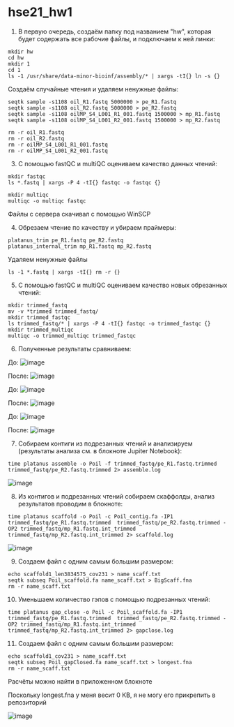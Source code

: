 # hse21_hw1

1. В первую очередь, создаём папку под названием "hw", которая будет содержать все рабочие файлы, и подключаем к ней линки:
```
mkdir hw
cd hw
mkdir 1
cd 1
ls -1 /usr/share/data-minor-bioinf/assembly/* | xargs -tI{} ln -s {}
```

Создаём случайные чтения и удаляем ненужные файлы:
```
seqtk sample -s1108 oil_R1.fastq 5000000 > pe_R1.fastq
seqtk sample -s1108 oil_R2.fastq 5000000 > pe_R2.fastq
seqtk sample -s1108 oilMP_S4_L001_R1_001.fastq 1500000 > mp_R1.fastq
seqtk sample -s1108 oilMP_S4_L001_R2_001.fastq 1500000 > mp_R2.fastq

rm -r oil_R1.fastq
rm -r oil_R2.fastq
rm -r oilMP_S4_L001_R1_001.fastq
rm -r oilMP_S4_L001_R2_001.fastq
```

3. С помощью fastQC и multiQC оцениваем качество данных чтений:
```
mkdir fastqc
ls *.fastq | xargs -P 4 -tI{} fastqc -o fastqc {}

mkdir multiqc
multiqc -o multiqc fastqc
```

Файлы с сервера скачивал с помощью WinSCP

4. Обрезаем чтение по качеству и убираем праймеры: 
```
platanus_trim pe_R1.fastq pe_R2.fastq 
platanus_internal_trim mp_R1.fastq mp_R2.fastq  
```
Удаляем ненужные файлы
```
ls -1 *.fastq | xargs -tI{} rm -r {}
```
5. С помощью fastQC и multiQC оцениваем качество новых обрезанных чтений:
```
mkdir trimmed_fastq
mv -v *trimmed trimmed_fastq/
mkdir trimmed_fastqc
ls trimmed_fastq/* | xargs -P 4 -tI{} fastqc -o trimmed_fastqc {}
mkdir trimmed_multiqc
multiqc -o trimmed_multiqc trimmed_fastqc
```

6. Полученные результаты сравниваем:

До:
![image](https://user-images.githubusercontent.com/93160309/139125278-a02db6ba-b972-451f-8fff-235c14b419e6.png)

После:
![image](https://user-images.githubusercontent.com/93160309/139125570-4b7184f7-d58e-470c-a2d2-235e80239f26.png)

До:
![image](https://user-images.githubusercontent.com/93160309/139125948-a97e3ae3-8dcf-4b78-bd51-567631dd13e3.png)

После:
![image](https://user-images.githubusercontent.com/93160309/139125799-9450811d-847d-4027-a0ba-c031f16ca98e.png)

До:
![image](https://user-images.githubusercontent.com/93160309/139126135-244f0443-a2b4-4d90-b795-fefbe334fa00.png)

После:
![image](https://user-images.githubusercontent.com/93160309/139126216-92d6c882-dc99-425f-a7ba-6d73a0213611.png)

7. Cобираем контиги из подрезанных чтений и анализируем (результаты анализа см. в блокноте Jupiter Notebook):
```
time platanus assemble -o Poil -f trimmed_fastq/pe_R1.fastq.trimmed trimmed_fastq/pe_R2.fastq.trimmed 2> assemble.log
```
![image](https://user-images.githubusercontent.com/93160309/139126752-6245102c-d29a-42a9-bee4-9d109b0b4b75.png)

8. Из контигов и подрезанных чтений собираем скаффолды, анализ результатов проводим в блокноте: 
```
time platanus scaffold -o Poil -c Poil_contig.fa -IP1 trimmed_fastq/pe_R1.fastq.trimmed  trimmed_fastq/pe_R2.fastq.trimmed -OP2 trimmed_fastq/mp_R1.fastq.int_trimmed trimmed_fastq/mp_R2.fastq.int_trimmed 2> scaffold.log
```
![image](https://user-images.githubusercontent.com/93160309/139127188-623ca23d-7be9-4b25-9727-6be6f32923b4.png)

9. Создаем файл с одним самым большим размером:
```
echo scaffold1_len3834575_cov231 > name_scaff.txt
seqtk subseq Poil_scaffold.fa name_scaff.txt > BigScaff.fna
rm -r name_scaff.txt
```
10. Уменьшаем количество гэпов с помощью подрезанных чтений:
```
time platanus gap_close -o Poil -c Poil_scaffold.fa -IP1 trimmed_fastq/pe_R1.fastq.trimmed  trimmed_fastq/pe_R2.fastq.trimmed -OP2 trimmed_fastq/mp_R1.fastq.int_trimmed trimmed_fastq/mp_R2.fastq.int_trimmed 2> gapclose.log
```
11. Создаем файл с одним самым большим размером:
```
echo scaffold1_cov231 > name_scaff.txt
seqtk subseq Poil_gapClosed.fa name_scaff.txt > longest.fna
rm -r name_scaff.txt
```
Расчёты можно найти в приложенном блокноте

Поскольку longest.fna у меня весит 0 КВ, я не могу его прикрепить в репозиторий

![image](https://user-images.githubusercontent.com/93160309/139137020-a272baa6-8586-4609-a6f5-e79b010657da.png)


